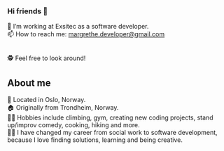 ### Hi friends 👋

🔭 I’m working at Exsitec as a software developer. <br>
📫 How to reach me: margrethe.developer@gmail.com<br><br>

🕵️ Feel free to look around!

## About me 

📍 Located in Oslo, Norway.<br>
🏠 Originally from Trondheim, Norway.<br>
🧗‍♀️ Hobbies include climbing, gym, creating new coding projects, stand up/improv comedy, cooking, hiking and more.<br>
🤹‍♀️ I have changed my career from social work to software development, because I love finding solutions, learning and being creative.<br><br>
